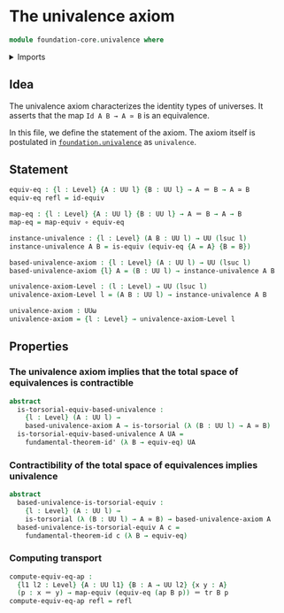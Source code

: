 # The univalence axiom

```agda
module foundation-core.univalence where
```

<details><summary>Imports</summary>

```agda
open import foundation.action-on-identifications-functions
open import foundation.dependent-pair-types
open import foundation.fundamental-theorem-of-identity-types
open import foundation.universe-levels

open import foundation-core.contractible-types
open import foundation-core.equivalences
open import foundation-core.function-types
open import foundation-core.identity-types
open import foundation-core.torsorial-type-families
open import foundation-core.transport-along-identifications
```

</details>

## Idea

The univalence axiom characterizes the identity types of universes. It asserts
that the map `Id A B → A ≃ B` is an equivalence.

In this file, we define the statement of the axiom. The axiom itself is
postulated in [`foundation.univalence`](foundation.univalence.md) as
`univalence`.

## Statement

```agda
equiv-eq : {l : Level} {A : UU l} {B : UU l} → A ＝ B → A ≃ B
equiv-eq refl = id-equiv

map-eq : {l : Level} {A : UU l} {B : UU l} → A ＝ B → A → B
map-eq = map-equiv ∘ equiv-eq

instance-univalence : {l : Level} (A B : UU l) → UU (lsuc l)
instance-univalence A B = is-equiv (equiv-eq {A = A} {B = B})

based-univalence-axiom : {l : Level} (A : UU l) → UU (lsuc l)
based-univalence-axiom {l} A = (B : UU l) → instance-univalence A B

univalence-axiom-Level : (l : Level) → UU (lsuc l)
univalence-axiom-Level l = (A B : UU l) → instance-univalence A B

univalence-axiom : UUω
univalence-axiom = {l : Level} → univalence-axiom-Level l
```

## Properties

### The univalence axiom implies that the total space of equivalences is contractible

```agda
abstract
  is-torsorial-equiv-based-univalence :
    {l : Level} (A : UU l) →
    based-univalence-axiom A → is-torsorial (λ (B : UU l) → A ≃ B)
  is-torsorial-equiv-based-univalence A UA =
    fundamental-theorem-id' (λ B → equiv-eq) UA
```

### Contractibility of the total space of equivalences implies univalence

```agda
abstract
  based-univalence-is-torsorial-equiv :
    {l : Level} (A : UU l) →
    is-torsorial (λ (B : UU l) → A ≃ B) → based-univalence-axiom A
  based-univalence-is-torsorial-equiv A c =
    fundamental-theorem-id c (λ B → equiv-eq)
```

### Computing transport

```agda
compute-equiv-eq-ap :
  {l1 l2 : Level} {A : UU l1} {B : A → UU l2} {x y : A}
  (p : x ＝ y) → map-equiv (equiv-eq (ap B p)) ＝ tr B p
compute-equiv-eq-ap refl = refl
```
